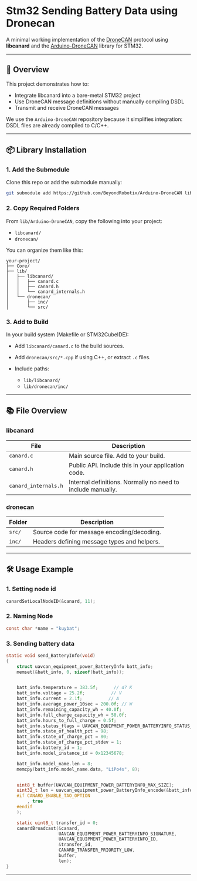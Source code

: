 # Stm32 Sending Battery Data using Dronecan

A minimal working implementation of the [DroneCAN](https://dronecan.github.io/) protocol using **libcanard** and the [Arduino-DroneCAN](https://github.com/BeyondRobotix/Arduino-DroneCAN) library for STM32.

---

## 🚀 Overview

This project demonstrates how to:

* Integrate libcanard into a bare-metal STM32 project
* Use DroneCAN message definitions without manually compiling DSDL
* Transmit and receive DroneCAN messages

We use the `Arduino-DroneCAN` repository because it simplifies integration: DSDL files are already compiled to C/C++.

---

## 📦 Library Installation

### 1. Add the Submodule

Clone this repo or add the submodule manually:

```bash
git submodule add https://github.com/BeyondRobotix/Arduino-DroneCAN lib/Arduino-DroneCAN
```

### 2. Copy Required Folders

From `lib/Arduino-DroneCAN`, copy the following into your project:

* `libcanard/`
* `dronecan/`

You can organize them like this:

```
your-project/
├── Core/
├── lib/
│   ├── libcanard/
│   │   ├── canard.c
│   │   ├── canard.h
│   │   └── canard_internals.h
│   └── dronecan/
│       ├── inc/
│       └── src/
```

### 3. Add to Build

In your build system (Makefile or STM32CubeIDE):

* Add `libcanard/canard.c` to the build sources.
* Add `dronecan/src/*.cpp` if using C++, or extract `.c` files.
* Include paths:

  * `lib/libcanard/`
  * `lib/dronecan/inc/`

---

## 📚 File Overview

### libcanard

| File                 | Description                                                 |
| -------------------- | ----------------------------------------------------------- |
| `canard.c`           | Main source file. Add to your build.                        |
| `canard.h`           | Public API. Include this in your application code.          |
| `canard_internals.h` | Internal definitions. Normally no need to include manually. |

### dronecan

| Folder | Description                                 |
| ------ | ------------------------------------------- |
| `src/` | Source code for message encoding/decoding.  |
| `inc/` | Headers defining message types and helpers. |

---

## 🛠️ Usage Example

### 1. Setting node id

```c
canardSetLocalNodeID(&canard, 11);
```

### 2. Naming Node

```c
const char *name = "kuybat";
```


### 3. Sending battery data

```c
static void send_BatteryInfo(void)
{
    struct uavcan_equipment_power_BatteryInfo batt_info;
    memset(&batt_info, 0, sizeof(batt_info));


    batt_info.temperature = 383.5f;      // d? K
    batt_info.voltage = 25.2f;          // V
    batt_info.current = 2.1f;          // A
    batt_info.average_power_10sec = 200.0f; // W
    batt_info.remaining_capacity_wh = 40.0f;
    batt_info.full_charge_capacity_wh = 50.0f;
    batt_info.hours_to_full_charge = 0.5f;
    batt_info.status_flags = UAVCAN_EQUIPMENT_POWER_BATTERYINFO_STATUS_FLAG_IN_USE;
    batt_info.state_of_health_pct = 98;
    batt_info.state_of_charge_pct = 80;
    batt_info.state_of_charge_pct_stdev = 1;
    batt_info.battery_id = 1;
    batt_info.model_instance_id = 0x12345678;

    batt_info.model_name.len = 8;
    memcpy(batt_info.model_name.data, "LiPo4s", 8);


    uint8_t buffer[UAVCAN_EQUIPMENT_POWER_BATTERYINFO_MAX_SIZE];
    uint32_t len = uavcan_equipment_power_BatteryInfo_encode(&batt_info, buffer
    #if CANARD_ENABLE_TAO_OPTION
        , true
    #endif
    );

    static uint8_t transfer_id = 0;
    canardBroadcast(&canard,
                    UAVCAN_EQUIPMENT_POWER_BATTERYINFO_SIGNATURE,
                    UAVCAN_EQUIPMENT_POWER_BATTERYINFO_ID,
                    &transfer_id,
                    CANARD_TRANSFER_PRIORITY_LOW,
                    buffer,
                    len);
}
```

---



